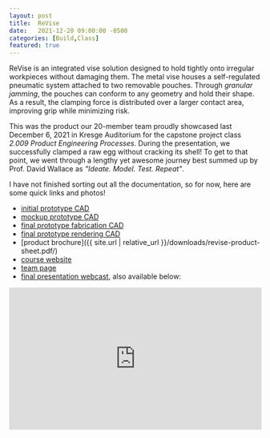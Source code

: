 ```yaml
---
layout: post
title:  ReVise
date:   2021-12-20 09:00:00 -0500
categories: [Build,Class]
featured: true
---
```


ReVise is an integrated vise solution designed to hold tightly onto irregular workpieces without damaging them. The metal vise houses a self-regulated pneumatic system attached to two removable pouches. Through *granular jamming*, the pouches can conform to any geometry and hold their shape. As a result, the clamping force is distributed over a larger contact area, improving grip while minimizing risk.  

This was the product our 20-member team proudly showcased last December 6, 2021 in Kresge Auditorium for the capstone project class *2.009 Product Engineering Processes*. During the presentation, we successfully clamped a raw egg without cracking its shell! To get to that point, we went through a lengthy yet awesome journey best summed up by Prof. David Wallace as *"Ideate. Model. Test. Repeat"*.

I have not finished sorting out all the documentation, so for now, here are some quick links and photos!
- [initial prototype CAD](https://a360.co/3BDgh3M)
- [mockup prototype CAD](https://a360.co/32ydJIS)
- [final prototype fabrication CAD](https://a360.co/3I9A3rY)
- [final prototype rendering CAD](https://a360.co/3I9A3rY)
- [product brochure]({{ site.url | relative_url }}/downloads/revise-product-sheet.pdf/)
- [course website](https://web.mit.edu/2.009/www/index.html)
- [team page](https://web.mit.edu/2.009/www/teams/home.html?t=Pink)
- [final presentation webcast](https://player.vimeo.com/video/653895567), also available below:

<div style="padding:56.25% 0 0 0;position:relative;"><iframe src="https://player.vimeo.com/video/653895567#t=2h18m38s?h=fca9dee2ba&title=0&byline=0&portrait=0" style="position:absolute;top:0;left:0;width:100%;height:100%;" frameborder="0" allow="autoplay; fullscreen; picture-in-picture" allowfullscreen></iframe></div><script src="https://player.vimeo.com/api/player.js"></script>

